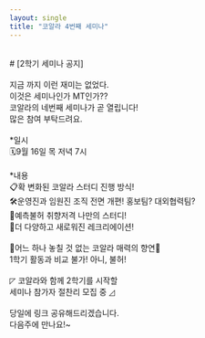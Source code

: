 ```yaml
---
layout: single
title: "코알라 4번째 세미나"
---
```

<br>
# [2학기 세미나 공지]<br>
<br>
지금 까지 이런 재미는 없었다.<br>
이것은 세미나인가 MT인가??<br>
코알라의 네번째 세미나가 곧 열립니다!<br>
많은 참여 부탁드려요.<br>
<br>
*일시<br>
🗓9월 16일 목 저녁 7시<br>
<br>
*내용<br>
📋확 변화된 코알라 스터디 진행 방식!<br>
🛠운영진과 임원진 조직 전면 개편! 홍보팀? 대외협력팀?<br>
📖예측불허 취향저격 나만의 스터디!<br>
🎲더 다양하고 새로워진 레크리에이션!<br>
<br>
🎊어느 하나 놓칠 것 없는 코알라 매력의 향연🎊<br>
1학기 활동과 비교 불가! 아니, 불허!<br>
<br>
◸ 코알라와 함께 2학기를 시작할<br>
   세미나 참가자 절찬리 모집 중 ◿<br>
   <br>
당일에 링크 공유해드리겠습니다.<br>
다음주에 만나요!~<br>

